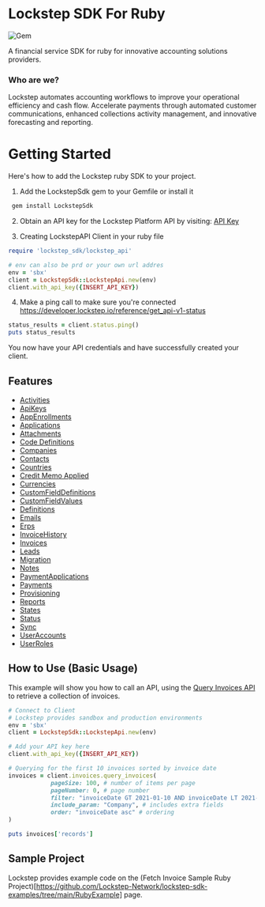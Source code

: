# Lockstep SDK For Ruby 
![Gem](https://img.shields.io/gem/v/LockstepSdk)

A financial service SDK for ruby for innovative accounting solutions providers.

### Who are we? 
Lockstep automates accounting workflows to improve your operational efficiency and cash flow. Accelerate payments through automated customer communications, enhanced collections activity management, and innovative forecasting and reporting.


# Getting Started
Here's how to add the Lockstep ruby SDK to your project. 

1. Add the LockstepSdk gem to your Gemfile or install it  
```bash
 gem install LockstepSdk
```

2. Obtain an API key for the Lockstep Platform API by visiting: [API Key](https://developer.lockstep.io/docs/api-keys)

3. Creating LockstepAPI Client in your ruby file
```ruby
require 'lockstep_sdk/lockstep_api'

# env can also be prd or your own url addres
env = 'sbx'
client = LockstepSdk::LockstepApi.new(env)
client.with_api_key({INSERT_API_KEY})

```
4. Make a ping call to make sure you're connected https://developer.lockstep.io/reference/get_api-v1-status

```ruby
status_results = client.status.ping()
puts status_results
```

You now have your API credentials and have successfully created your client. 

## Features
- [Activities](https://developer.lockstep.io/reference/get_api-v1-activities-id)
- [ApiKeys](https://developer.lockstep.io/reference/get_api-v1-apikeys-id)
- [AppEnrollments](https://developer.lockstep.io/reference/get_api-v1-appenrollments-id)
- [Applications](https://developer.lockstep.io/reference/get_api-v1-applications-id)
- [Attachments](https://developer.lockstep.io/reference/get_api-v1-attachments-id)
- [Code Definitions](https://developer.lockstep.io/reference/get_api-v1-codedefinitions-id)
- [Companies](https://developer.lockstep.io/reference/get_api-v1-companies-id)
- [Contacts](https://developer.lockstep.io/reference/get_api-v1-contacts-id)
- [Countries](https://developer.lockstep.io/reference/get_api-v1-countries)
- [Credit Memo Applied](https://developer.lockstep.io/reference/get_api-v1-creditmemoapplied-id)
- [Currencies](https://developer.lockstep.io/reference/get_api-v1-currencies)
- [CustomFieldDefinitions](https://developer.lockstep.io/reference/get_api-v1-customfielddefinitions-id)
- [CustomFieldValues](https://developer.lockstep.io/reference/get_api-v1-customfieldvalues-definitionid-recordkey)
- [Definitions](https://developer.lockstep.io/reference/get_api-v1-definitions-countries)
- [Emails](https://developer.lockstep.io/reference/get_api-v1-emails-id)
- [Erps](https://developer.lockstep.io/reference/get_api-v1-erps)
- [InvoiceHistory](https://developer.lockstep.io/reference/get_api-v1-invoicehistory-id)
- [Invoices](https://developer.lockstep.io/reference/get_api-v1-invoices-id)
- [Leads](https://developer.lockstep.io/reference/post_api-v1-leads)
- [Migration](https://developer.lockstep.io/reference/post_api-v1-migration)
- [Notes](https://developer.lockstep.io/reference/get_api-v1-notes-id)
- [PaymentApplications](https://developer.lockstep.io/reference/get_api-v1-paymentapplications-id)
- [Payments](https://developer.lockstep.io/reference/get_api-v1-payments-id)
- [Provisioning](https://developer.lockstep.io/reference/post_api-v1-provisioning)
- [Reports](https://developer.lockstep.io/reference/get_api-v1-reports-cashflow)
- [States](https://developer.lockstep.io/reference/get_api-v1-states)
- [Status](https://developer.lockstep.io/reference/get_api-v1-status)
- [Sync](https://developer.lockstep.io/reference/post_api-v1-sync)
- [UserAccounts](https://developer.lockstep.io/reference/get_api-v1-useraccounts-id)
- [UserRoles](https://developer.lockstep.io/reference/get_api-v1-userroles-id)

## How to Use (Basic Usage)
This example will show you how to call an API, using the [Query Invoices API](https://developer.lockstep.io/reference/get_api-v1-invoices-query) to retrieve a collection of invoices. 

```ruby
# Connect to Client
# Lockstep provides sandbox and production environments
env = 'sbx'
client = LockstepSdk::LockstepApi.new(env)

# Add your API key here
client.with_api_key({INSERT_API_KEY})

# Querying for the first 10 invoices sorted by invoice date
invoices = client.invoices.query_invoices(
            pageSize: 100, # number of items per page
            pageNumber: 0, # page number
            filter: "invoiceDate GT 2021-01-10 AND invoiceDate LT 2021-05-10", # filter query
            include_param: "Company", # includes extra fields
            order: "invoiceDate asc" # ordering
) 

puts invoices['records']
```

## Sample Project 

Lockstep provides example code on the (Fetch Invoice Sample Ruby Project)[https://github.com/Lockstep-Network/lockstep-sdk-examples/tree/main/RubyExample] page.
